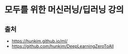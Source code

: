 # 모두를 위한 머신러닝/딥러닝 강의



## 출처

- https://hunkim.github.io/ml/
- https://github.com/hunkim/DeepLearningZeroToAll
